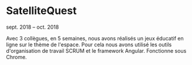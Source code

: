 # SatelliteQuest

sept. 2018 – oct. 2018

Avec 3 collègues, en 5 semaines, nous avons réalisés un jeux éducatif en ligne sur le thème de l'espace. Pour cela nous avons utilisé les outils d'organisation de travail SCRUM et le framework Angular. 
Fonctionne sous Chrome.
